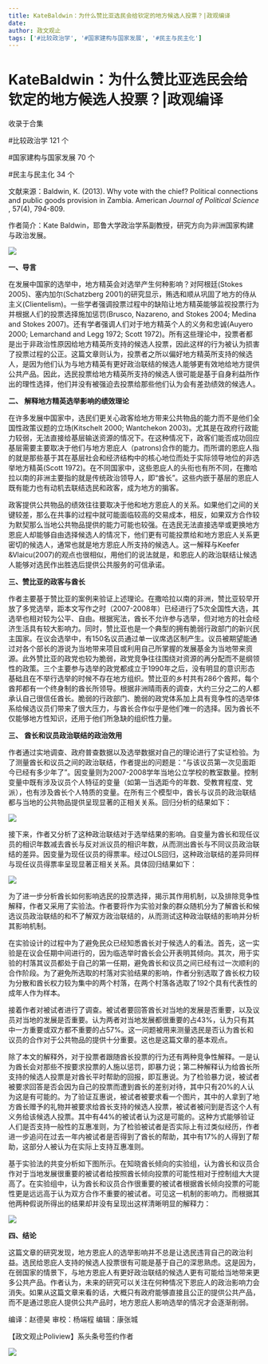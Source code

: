 ```yaml
---
title: KateBaldwin：为什么赞比亚选民会给钦定的地方候选人投票？|政观编译
date: 
author: 政文观止
tags: ['#比较政治学', '#国家建构与国家发展', '#民主与民主化']
---
```

# KateBaldwin：为什么赞比亚选民会给钦定的地方候选人投票？|政观编译


收录于合集

#比较政治学 121 个

#国家建构与国家发展 70 个

#民主与民主化 34 个

文献来源：Baldwin, K. (2013). Why vote with the chief? Political connections and
public goods provision in Zambia. American _Journal of Political Science_ ,
57(4), 794-809.

  

作者简介：Kate Baldwin，耶鲁大学政治学系副教授，研究方向为非洲国家构建与政治发展。

  

![](/images/337/2.jpeg)

  

  
  

  

  

  

 **一、导言**

  

在发展中国家的选举中，地方精英会对选举产生何种影响？对阿根廷(Stokes 2005)、塞内加尔(Schatzberg
2001)的研究显示，贿选和顺从巩固了地方的侍从主义(Clientelism)。一些学者强调投票过程中的缺陷让地方精英能够监视投票行为并根据人们的投票选择施加惩罚(Brusco,
Nazareno, and Stokes 2004; Medina and Stokes
2007)。还有学者强调人们对于地方精英个人的义务和忠诚(Auyero 2000; Lemarchand and Legg 1972; Scott
1972)。所有这些理论中，投票者都是出于非政治性原因给地方精英所支持的候选人投票，因此这样的行为被认为损害了投票过程的公正。这篇文章则认为，投票者之所以偏好地方精英所支持的候选人，是因为他们认为与地方精英有更好政治联结的候选人能够更有效地给地方提供公共产品。因此，选民投票给地方精英所支持的候选人很可能是基于自身利益所作出的理性选择，他们并没有被强迫去投票给那些他们认为会有差劲绩效的候选人。

  

  

 **二、** **解释地方精英选举影响的绩效理论**

  

在许多发展中国家中，选民们更关心政客给地方带来公共物品的能力而不是他们全国性政策议题的立场(Kitschelt 2000; Wantchekon
2003)。尤其是在政府行政能力较弱，无法直接给基层输送资源的情况下。在这种情况下，政客们能否成功回应基层需要主要取决于他们与地方恩庇人（patrons)合作的能力。而所谓的恩庇人指的就是那些基于其在基层社会和经济结构中的核心地位而处于实际领导地位的非选举地方精英(Scott
1972)。在不同国家中，这些恩庇人的头衔也有所不同，在撒哈拉以南的非洲主要指的就是传统政治领导人，即“酋长”。这些内嵌于基层的恩庇人既有能力也有动机去联结选民和政客，成为地方的掮客。

  

政客提供公共物品的绩效往往要取决于他和地方恩庇人的关系。如果他们之间的关键较差，那么在共事的过程中就可能面临较高的交易成本，相反，如果双方合作较为默契那么当地公共物品提供的能力可能也较强。在选民无法直接选举或更换地方恩庇人却能够自由选择候选人的情况下，他们更有可能投票给和地方恩庇人关系更密切的候选人，通常也就是地方恩庇人所支持的候选人。这一解释与Keefer
&Vlaicu(2007)的观点也很相似，用他们的说法就是，和恩庇人的政治联结让候选人能够对选民作出胜选后提供公共服务的可信承诺。

  

  

 **三、赞比亚的政客与酋长**

  

作者主要基于赞比亚的案例来验证上述理论。在撒哈拉以南的非洲，赞比亚较早开放了多党选举，距本文写作之时（2007-2008年）已经进行了5次全国性大选，其选举也相对较为公平、自由。根据宪法，酋长不允许参与选举，但对地方的社会经济生活具有较大影响力。同时，赞比亚也是一个典型的拥有脆弱行政部门的新兴民主国家。在议会选举中，有150名议员通过单一议席选区制产生。议员被期望能通过对各个部长的游说为当地带来项目或利用自己所掌握的发展基金为当地带来资源。此外赞比亚的政党也较为脆弱，政党竞争往往围绕对资源的再分配而不是纲领性的政策。三个主要参与选举的政党都成立于1990年之后，没有明显的意识形态基础且在不举行选举的时候不存在地方组织。赞比亚的乡村共有286个酋邦，每个酋邦都有一个终身制的酋长所领导。根据非洲晴雨表的调查，大约三分之二的人都承认自己很信任酋长。脆弱的行政部门、脆弱的政党体系加上具有竞争性的选举体系给候选议员们带来了很大压力，与酋长合作似乎是他们唯一的选择。因为酋长不仅能够地方性知识，还用于他们所急缺的组织性力量。  

  

  

 **三、** **酋长和议员政治联结的政治效用**

  

作者通过实地调查、政府普查数据以及选举数据对自己的理论进行了实证检验。为了测量酋长和议员之间的政治联结，作者提出的问题是：“与该议员第一次见面距今已经有多少年了”。因变量则为2007-2008学年当地公立学校的教室数量。控制变量中既有涉及议员个人特征的变量（如第一当选距今的年数、受教育程度、党派），也有涉及酋长个人特质的变量。在所有三个模型中，酋长与议员的政治联结都与当地的公共物品提供呈现显著的正相关关系。回归分析的结果如下：

![](/images/337/3.jpeg)

接下来，作者又分析了这种政治联结对于选举结果的影响。自变量为酋长和现任议员的相识年数减去酋长与反对派议员的相识年数，从而测出酋长与不同议员政治联结的差异。因变量为现任议员的得票率。经过OLS回归，这种政治联结的差异同样与现任议员得票率呈现显著正相关关系。具体回归结果如下：

![](/images/337/4.png)

为了进一步分析酋长如何影响选民的投票选择，揭示其作用机制，以及排除竞争性解释，作者又采用了实验法。作者要将作为实验对象的群众随机分为了解酋长和候选议员政治联结的和不了解双方政治联结的，从而测试这种政治联结的影响并分析其影响机制。

  

在实验设计的过程中为了避免民众已经知悉酋长对于候选人的看法。首先，这一实验是在议会任期中间进行的，因为临选举时酋长会公开表明其倾向。其次，用于实验的村落其议员都处于自己的第一任期，避免酋长和议员之间已经有过一次顺利的合作阶段。为了避免所选取的村落对实验结果的影响，作者分别选取了酋长权力较为分散和酋长权力较为集中的两个村落，在两个村落各选取了192个具有代表性的成年人作为样本。

  

接着作者对被试者进行了调查。被试者要回答酋长对当地的发展是否重要，以及议员对当地的发展是否重要。认为两者对当地发展都很重要的占43%，认为只有其中一方重要或双方都不重要的占57%。这一问题被用来测量选民是否认为酋长和议员的合作对于公共物品的提供十分重要。这也是这篇文章的基本观点。

  

除了本文的解释外，对于投票者跟随酋长投票的行为还有两种竞争性解释。一是认为酋长会对那些不按要求投票的人施以惩罚，即暴力说；第二种解释认为给酋长所支持的候选人投票是对酋长平时帮助的回报，即互惠说。为了检验暴力说，被试者被要求回答是否会因为自己的投票而遭到酋长的差别对待，其中只有20%的人认为这是有可能的。为了验证互惠说，被试者被要求看一个图片，其中的人拿到了地方酋长赠予的礼物并被要求给酋长支持的候选人投票，被试者被问到是否这个人有义务给该候选人投票。其中有44%的被试者认为这是可能的。这种方式能够验证人们是否支持一般性的互惠准则，为了检验被试者是否实际上有过类似经历，作者进一步追问在过去一年内被试者是否得到了酋长的帮助，其中有17%的人得到了帮助，这部分人被认为在实际上支持互惠准则。

  

基于实验法的共变分析如下图所示。在知晓酋长倾向的实验组，认为酋长和议员合作对于当地发展很重要的被试者给按照酋长倾向投票的可能性相对于控制组大大提高了。在实验组中，认为酋长和议员合作很重要的被试者根据酋长倾向投票的可能性更是远远高于认为双方合作不重要的被试者。可见这一机制的影响力。而根据其他两种假说所得出的结果却并没有呈现出这样清晰明显的解释力：

![](/images/337/5.png)

  

  

 **四、结论**

  

这篇文章的研究发现，地方恩庇人的选举影响并不总是让选民违背自己的政治利益。选民给恩庇人支持的候选人投票很有可能是基于自己的深思熟虑。这是因为，在弱国家的情景下，与地方恩庇人有更好政治联结的候选人更有可能给当地带来更多公共产品。作者认为，未来的研究可以关注在何种情况下恩庇人的政治影响力会消失。如果从这篇文章来看的话，大概只有政府能够直接且公正的提供公共产品，而不是通过恩庇人提供公共产品时，地方恩庇人影响选举的情况才会逐渐削弱。

  

编译：赵德昊 审校：杨端程 编辑：康张城

【政文观止Poliview】系头条号签约作者

  

![](/images/337/6.jpeg)

  

